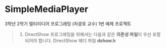 # SimpleMediaPlayer
3학년 2학기 멀티미디어 프로그래밍 (차광호 교수) 1번 예제 프로젝트

> 1. DirectShow 프로그래밍을 위해서는 다음과 같은 **의존성 파일**이 우선 포함되어야 합니다.
> DirectShow 헤더 파일 **dshow.h**
